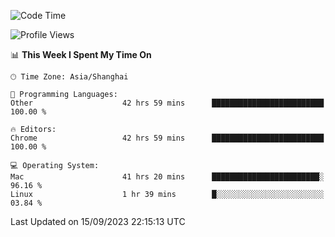 <!--START_SECTION:waka-->
![Code Time](http://img.shields.io/badge/Code%20Time-1%2C259%20hrs%2034%20mins-blue)

![Profile Views](http://img.shields.io/badge/Profile%20Views-1-blue)

📊 **This Week I Spent My Time On** 

```text
🕑︎ Time Zone: Asia/Shanghai

💬 Programming Languages: 
Other                    42 hrs 59 mins      █████████████████████████   100.00 % 

🔥 Editors: 
Chrome                   42 hrs 59 mins      █████████████████████████   100.00 % 

💻 Operating System: 
Mac                      41 hrs 20 mins      ████████████████████████░   96.16 % 
Linux                    1 hr 39 mins        █░░░░░░░░░░░░░░░░░░░░░░░░   03.84 % 
```


 Last Updated on 15/09/2023 22:15:13 UTC
<!--END_SECTION:waka-->